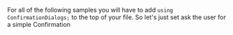 For all of the following samples you will have to add ```using ConfirmationDialogs;``` to the top of your file.
So let's just set ask the user for a simple Confirmation